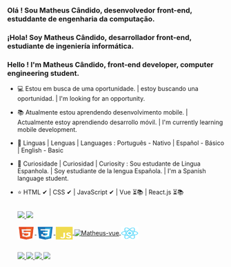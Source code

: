 ### Olá ! Sou Matheus Cândido, desenvolvedor front-end, estuddante de engenharia da computação.
### ¡Hola! Soy Matheus Cândido, desarrollador front-end, estudiante de ingeniería informática.
### Hello ! I'm Matheus Cândido, front-end developer, computer engineering student.

- 💻 Estou em busca de uma oportunidade. | estoy buscando una oportunidad. | I'm looking for an opportunity.
- 📚 Atualmente estou aprendendo desenvolvimento mobile. | Actualmente estoy aprendiendo desarrollo móvil. | I'm currently learning mobile development.
- 🧠 Linguas | Lenguas | Languages : Português - Nativo | Español - Básico | English - Basic
- 📌 Curiosidade | Curiosidad | Curiosity : Sou estudante de Lingua Espanhola. | Soy estudiante de la lengua Española. | I'm a Spanish language student.
- ⭐ HTML ✔ | CSS ✔ | JavaScript ✔ | Vue ⏳📚 | React.js ⏳📚
  
  ##
  
  <div>
    <a href="https://github.com/Matheuslc7">
    <img height="180rem" src="https://github-readme-stats.vercel.app/api?username=matheuslc7&show_icons=true&theme=dark&include_all_commits=true&count_private=true"/>
    <img height="180rem" src="https://github-readme-stats.vercel.app/api/top-langs/?username=matheuslc7&layout-compact&langs_count=16&theme=dark"/>
  </div>
  
  <div style="display: inline_block"><br>
  <img align="center" alt="Matheus-HTML" height="30" width="40" src="https://raw.githubusercontent.com/devicons/devicon/master/icons/html5/html5-original.svg">
  <img align="center" alt="Matheus-CSS" height="30" width="40" src="https://raw.githubusercontent.com/devicons/devicon/master/icons/css3/css3-original.svg">
  <img align="center" alt="Matheus-Js" height="30" width="40" src="https://raw.githubusercontent.com/devicons/devicon/master/icons/javascript/javascript-plain.svg">
  <img align="center" alt="Matheus-vue" height="30" width="40" src="https://uxwing.com/wp-content/themes/uxwing/download/brands-and-social-media/vue-js-icon.svg">
  <img align="center" alt="Matheus-React" height="30" width="40" src="https://raw.githubusercontent.com/devicons/devicon/master/icons/react/react-original.svg">
  </div>
  
  ##
  
  <div>
  <a target="_blank" href="https://www.linkedin.com/in/matheus-lima-c%C3%A2ndido-7b7a1b192/"> <img src="https://img.shields.io/badge/LinkedIn-0077B5?style=for-the-badge&logo=linkedin&logoColor=white"/> </a>
  <a href="https://api.whatsapp.com/send/?phone=5585996762002&text=Ol%C3%A1%2C+vim+pelo+Site+M7Dev.&type=phone_number&app_absent=0" target="_blank"><img src="https://img.shields.io/badge/WhatsApp-25D366?style=for-the-badge&logo=whatsapp&logoColor=white"/> </a>
  <a href="https://www.instagram.com/matheuslc7/" target="_blank"> <img src="https://img.shields.io/badge/Instagram-E4405F?style=for-the-badge&logo=instagram&logoColor=white"/> </a>
  <a href="https://m7dev.vercel.app/" target="_blank"> <img src="https://img.shields.io/badge/website-000000?style=for-the-badge&logo=About.me&logoColor=white"/> </a>
